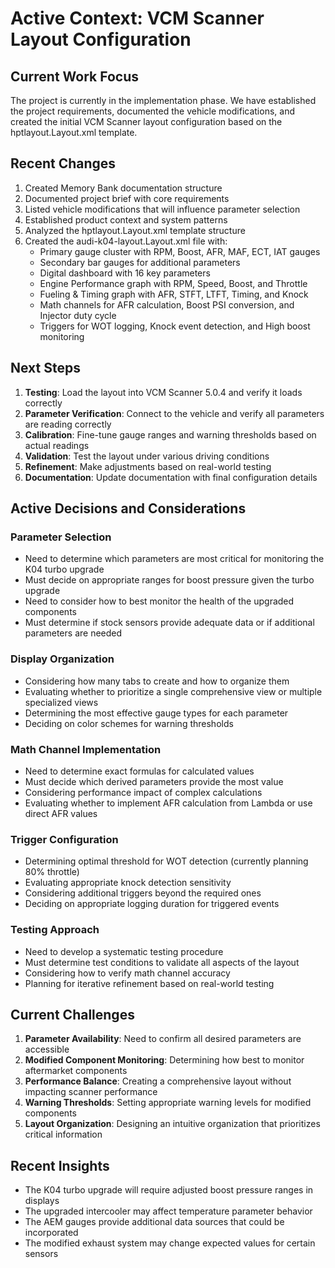 # Active Context: VCM Scanner Layout Configuration

## Current Work Focus
The project is currently in the implementation phase. We have established the project requirements, documented the vehicle modifications, and created the initial VCM Scanner layout configuration based on the hptlayout.Layout.xml template.

## Recent Changes
1. Created Memory Bank documentation structure
2. Documented project brief with core requirements
3. Listed vehicle modifications that will influence parameter selection
4. Established product context and system patterns
5. Analyzed the hptlayout.Layout.xml template structure
6. Created the audi-k04-layout.Layout.xml file with:
   - Primary gauge cluster with RPM, Boost, AFR, MAF, ECT, IAT gauges
   - Secondary bar gauges for additional parameters
   - Digital dashboard with 16 key parameters
   - Engine Performance graph with RPM, Speed, Boost, and Throttle
   - Fueling & Timing graph with AFR, STFT, LTFT, Timing, and Knock
   - Math channels for AFR calculation, Boost PSI conversion, and Injector duty cycle
   - Triggers for WOT logging, Knock event detection, and High boost monitoring

## Next Steps
1. **Testing**: Load the layout into VCM Scanner 5.0.4 and verify it loads correctly
2. **Parameter Verification**: Connect to the vehicle and verify all parameters are reading correctly
3. **Calibration**: Fine-tune gauge ranges and warning thresholds based on actual readings
4. **Validation**: Test the layout under various driving conditions
5. **Refinement**: Make adjustments based on real-world testing
6. **Documentation**: Update documentation with final configuration details

## Active Decisions and Considerations

### Parameter Selection
- Need to determine which parameters are most critical for monitoring the K04 turbo upgrade
- Must decide on appropriate ranges for boost pressure given the turbo upgrade
- Need to consider how to best monitor the health of the upgraded components
- Must determine if stock sensors provide adequate data or if additional parameters are needed

### Display Organization
- Considering how many tabs to create and how to organize them
- Evaluating whether to prioritize a single comprehensive view or multiple specialized views
- Determining the most effective gauge types for each parameter
- Deciding on color schemes for warning thresholds

### Math Channel Implementation
- Need to determine exact formulas for calculated values
- Must decide which derived parameters provide the most value
- Considering performance impact of complex calculations
- Evaluating whether to implement AFR calculation from Lambda or use direct AFR values

### Trigger Configuration
- Determining optimal threshold for WOT detection (currently planning 80% throttle)
- Evaluating appropriate knock detection sensitivity
- Considering additional triggers beyond the required ones
- Deciding on appropriate logging duration for triggered events

### Testing Approach
- Need to develop a systematic testing procedure
- Must determine test conditions to validate all aspects of the layout
- Considering how to verify math channel accuracy
- Planning for iterative refinement based on real-world testing

## Current Challenges
1. **Parameter Availability**: Need to confirm all desired parameters are accessible
2. **Modified Component Monitoring**: Determining how best to monitor aftermarket components
3. **Performance Balance**: Creating a comprehensive layout without impacting scanner performance
4. **Warning Thresholds**: Setting appropriate warning levels for modified components
5. **Layout Organization**: Designing an intuitive organization that prioritizes critical information

## Recent Insights
- The K04 turbo upgrade will require adjusted boost pressure ranges in displays
- The upgraded intercooler may affect temperature parameter behavior
- The AEM gauges provide additional data sources that could be incorporated
- The modified exhaust system may change expected values for certain sensors